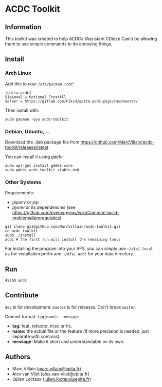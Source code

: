 # ACDC Toolkit

## Information

This toolkit was created to help ACDCs (Assistant CDieze Caml) by allowing them to use simple commands to do annoying things.

## Install

### Arch Linux

Add this to your `/etc/pacman.conf`:
```
[epita-acdc]
SigLevel = Optional TrustAll
Server = https://gitlab.com/Fiksd/epita-acdc-pkgs/raw/master/
```

Then install with:
```
sudo pacman -Syu acdc-toolkit
```

### Debian, Ubuntu, ...

Download the .deb package file from https://github.com/MarcVillain/acdc-toolkit/releases/latest.

You can install it using *gdebi*:
```
sudo apt-get install gdebi-core
sudo gdebi acdc-toolkit_stable.deb
```

### Other Systems

Requirements:
- *pipenv* or *pip*
- *pyenv* or its dependencies (see https://github.com/pyenv/pyenv/wiki/Common-build-problems#prerequisites)

```
git clone git@github.com:MarcVillain/acdc-toolkit.git
cd acdc-toolkit
sudo ./install
acdc # the first run will install the remaining tools
```

For installing the program into your AFS, you can simply use `~/afs/.local` as the installation prefix
and `~/afs/.acdc` for your data directory.

## Run

```
42sh$ acdc
```

## Contribute

`dev` is for development. `master` is for releases. Don't break `master`.

Commit format: `tag(name):  message`

- **tag:** feat, refactor, misc or fix.
- **name:** the actual file or the feature (if more precision is needed, just separate with commas).
- **message:** Make it short and understandable on its own.

## Authors

- Marc Villain (marc.villain@epita.fr)
- Alex van Vliet (alex.van-vliet@epita.fr)
- Julien Loctaux (julien.loctaux@epita.fr)
